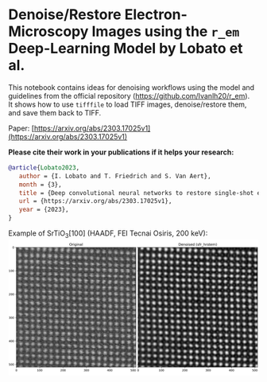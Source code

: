# Denoise/Restore Electron-Microscopy Images using the `r_em` Deep-Learning Model by Lobato et al.

This notebook contains ideas for denoising workflows using the model and guidelines from the official repository (https://github.com/Ivanlh20/r_em).  
It shows how to use `tifffile` to load TIFF images, denoise/restore them, and save them back to TIFF.  

Paper: [https://arxiv.org/abs/2303.17025v1](https://arxiv.org/abs/2303.17025v1)

**Please cite their work in your publications if it helps your research:**
```bibtex
@article{Lobato2023,
   author = {I. Lobato and T. Friedrich and S. Van Aert},
   month = {3},
   title = {Deep convolutional neural networks to restore single-shot electron microscopy images},
   url = {https://arxiv.org/abs/2303.17025v1},
   year = {2023},
}
```

Example of SrTiO$_3$[100] (HAADF, FEI Tecnai Osiris, 200 keV):
![Two images showing a noisy and denoised version of an atomic-resolution HAADF-STEM image.](demo.png "SrTiO3 example from a Tecnai Osiris.")
